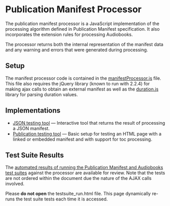 # Publication Manifest Processor

The publication manifest processor is a JavaScript implementation of the processing algorithm defined in Publication Manifest specification. It also incorporates the extension rules for processing Audiobooks.

The processor returns both the internal representation of the manifest data and any warning and errors that were generated during processing.

## Setup

The manifest processor code is contained in the [manifestProcessor.js](manifestProcessor.js) file. This file also requires the jQuery library (known to run with 2.2.4) for making ajax calls to obtain an external manifest as well as the [duration.js](https://github.com/evanisnor/durationjs) library for parsing duration values.

## Implementations

- [JSON testing tool](https://w3c.github.com/pub-manifest/experiments/manifest-to-internal-processor/index.html) &#8212; Interactive tool that returns the result of processing a JSON manifest.
- [Publication testing tool](https://w3c.github.com/pub-manifest/experiments/manifest-to-internal-processor/linked.html) &#8212; Basic setup for testing an HTML page with a linked or embedded manifest and with support for toc processing.

## Test Suite Results

The [automated results of running the Publication Manifest and Audiobooks test suites](https://w3c.github.com/pub-manifest/experiments/manifest-to-internal-processor/testsuite_results.html) against the processor are available for review. Note that the tests are not ordered within the document due the nature of the AJAX calls involved.

Please **do not open** the testsuite_run.html file. This page dynamically re-runs the test suite tests each time it is accessed.
